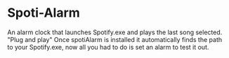 # Spoti-Alarm
An alarm clock that launches Spotify.exe and plays the last song selected. 
"Plug and play" Once spotiAlarm is installed it automatically finds the path to your Spotify.exe, now all you had to do is set an alarm to test it out. 
